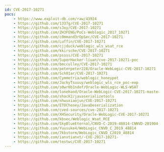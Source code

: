 ```yaml
---
id: CVE-2017-10271
pocs: 
    - https://www.exploit-db.com/raw/43924
    - https://github.com/1337g/CVE-2017-10271
    - https://github.com/s3xy/CVE-2017-10271
    - https://github.com/ZH3FENG/PoCs-Weblogic_2017_10271
    - https://github.com/c0mmand3rOpSec/CVE-2017-10271
    - https://github.com/Luffin/CVE-2017-10271
    - https://github.com/cjjduck/weblogic_wls_wsat_rce
    - https://github.com/kkirsche/CVE-2017-10271
    - https://github.com/pssss/CVE-2017-10271
    - https://github.com/SuperHacker-liuan/cve-2017-10271-poc
    - https://github.com/bmcculley/CVE-2017-10271
    - https://github.com/peterpeter228/Oracle-WebLogic-CVE-2017-10271
    - https://github.com/Sch01ar/CVE-2017-10271
    - https://github.com/Cymmetria/weblogic_honeypot
    - https://github.com/JackyTsuuuy/weblogic_wls_rce_poc-exp
    - https://github.com/s0wr0b1ndef/Oracle-WebLogic-WLS-WSAT
    - https://github.com/lonehand/Oracle-WebLogic-CVE-2017-10271-master
    - https://github.com/shack2/javaserializetools
    - https://github.com/nhwuxiaojun/CVE-2017-10271
    - https://github.com/ETOCheney/JavaDeserialization
    - https://github.com/cved-sources/cve-2017-10271
    - https://github.com/XHSecurity/Oracle-WebLogic-CVE-2017-10271
    - https://github.com/kbsec/Weblogic_Wsat_RCE
    - https://github.com/SkyBlueEternal/CNVD-C-2019-48814-CNNVD-201904-961
    - https://github.com/Yuusuke4/WebLogic_CNVD_C_2019_48814
    - https://github.com/7kbstorm/WebLogic_CNVD_C2019_48814
    - https://github.com/ianxtianxt/-CVE-2017-10271-
    - https://github.com/testwc/CVE-2017-10271
---
```

